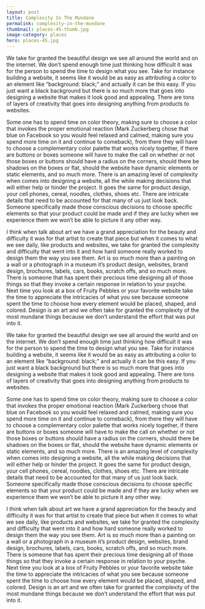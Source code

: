 ```yaml
---
layout: post
title: Complexity In The Mundane
permalink: complexity-in-the-mundane
thumbnail: places-45-thumb.jpg
image-category: places
hero: places-45.jpg
---
```




We take for granted the beautiful design we see all around the world and on the internet. We don’t spend enough time just thinking how difficult it was for the person to spend the time to design what you see. Take for instance building a website, it seems like it would be as easy as attributing a color to an element like “background: black;” and actually it can be this easy. If you just want a black background but there is so much more that goes into designing a website that makes it look good and appealing. There are tons of layers of creativity that goes into designing anything from products to websites.

Some one has to spend time on color theory, making sure to choose a color that invokes the proper emotional reaction (Mark Zuckerberg chose that blue on Facebook so you would feel relaxed and calmed, making sure you spend more time on it and continue to comeback), from there they will have to choose a complementary color palette that works nicely together, if there are buttons or boxes someone will have to make the call on whether or not those boxes or buttons should have a radius on the corners, should there be shadows on the boxes or flat, should the website have dynamic elements or static elements, and so much more. There is an amazing level of complexity when comes into designing a website, all the while making decisions that will either help or hinder the project. It goes the same for product design, your cell phones, cereal, noodles, clothes, shoes etc. There are intricate details that need to be accounted for that many of us just look back. Someone specifically made those conscious decisions to choose specific elements so that your product could be made and if they are lucky when we experience them we won’t be able to picture it any other way.

I think when talk about art we have a grand appreciation for the beauty and difficulty it was for that artist to create that piece but when it comes to what we see daily, like products and websites, we take for granted the complexity and difficulty that went into it and how hard someone really worked to design them the way you see them. Art is so much more than a painting on a wall or a photograph in a museum it’s product design, websites, brand design, brochures, labels, cars, books, scratch offs, and so much more. There is someone that has spent their precious time designing all of those things so that they invoke a certain response in relation to your psyche. Next time you look at a box of Fruity Pebbles or your favorite website take the time to appreciate the intricacies of what you see because someone spent the time to choose how every element would be placed, shaped, and colored. Design is an art and we often take for granted the complexity of the most mundane things because we don’t understand the effort that was put into it.

We take for granted the beautiful design we see all around the world and on the internet. We don’t spend enough time just thinking how difficult it was for the person to spend the time to design what you see. Take for instance building a website, it seems like it would be as easy as attributing a color to an element like “background: black;” and actually it can be this easy. If you just want a black background but there is so much more that goes into designing a website that makes it look good and appealing. There are tons of layers of creativity that goes into designing anything from products to websites.

Some one has to spend time on color theory, making sure to choose a color that invokes the proper emotional reaction (Mark Zuckerberg chose that blue on Facebook so you would feel relaxed and calmed, making sure you spend more time on it and continue to comeback), from there they will have to choose a complementary color palette that works nicely together, if there are buttons or boxes someone will have to make the call on whether or not those boxes or buttons should have a radius on the corners, should there be shadows on the boxes or flat, should the website have dynamic elements or static elements, and so much more. There is an amazing level of complexity when comes into designing a website, all the while making decisions that will either help or hinder the project. It goes the same for product design, your cell phones, cereal, noodles, clothes, shoes etc. There are intricate details that need to be accounted for that many of us just look back. Someone specifically made those conscious decisions to choose specific elements so that your product could be made and if they are lucky when we experience them we won’t be able to picture it any other way.

I think when talk about art we have a grand appreciation for the beauty and difficulty it was for that artist to create that piece but when it comes to what we see daily, like products and websites, we take for granted the complexity and difficulty that went into it and how hard someone really worked to design them the way you see them. Art is so much more than a painting on a wall or a photograph in a museum it’s product design, websites, brand design, brochures, labels, cars, books, scratch offs, and so much more. There is someone that has spent their precious time designing all of those things so that they invoke a certain response in relation to your psyche. Next time you look at a box of Fruity Pebbles or your favorite website take the time to appreciate the intricacies of what you see because someone spent the time to choose how every element would be placed, shaped, and colored. Design is an art and we often take for granted the complexity of the most mundane things because we don’t understand the effort that was put into it.
